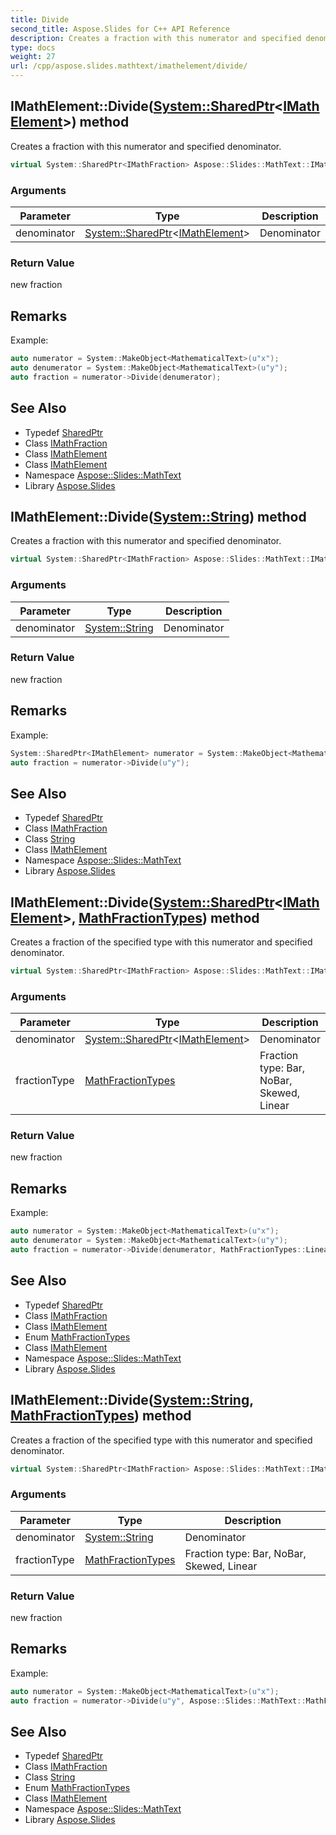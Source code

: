 ```yaml
---
title: Divide
second_title: Aspose.Slides for C++ API Reference
description: Creates a fraction with this numerator and specified denominator.
type: docs
weight: 27
url: /cpp/aspose.slides.mathtext/imathelement/divide/
---
```

## IMathElement::Divide([System::SharedPtr](../../../system/sharedptr/)\<[IMathElement](../)\>) method


Creates a fraction with this numerator and specified denominator.

```cpp
virtual System::SharedPtr<IMathFraction> Aspose::Slides::MathText::IMathElement::Divide(System::SharedPtr<IMathElement> denominator)=0
```


### Arguments

| Parameter | Type | Description |
| --- | --- | --- |
| denominator | [System::SharedPtr](../../../system/sharedptr/)\<[IMathElement](../)\> | Denominator |

### Return Value

new fraction
## Remarks



Example: 
```cpp
auto numerator = System::MakeObject<MathematicalText>(u"x");
auto denumerator = System::MakeObject<MathematicalText>(u"y");
auto fraction = numerator->Divide(denumerator);
```

## See Also

* Typedef [SharedPtr](../../../system/sharedptr/)
* Class [IMathFraction](../../imathfraction/)
* Class [IMathElement](../)
* Class [IMathElement](../)
* Namespace [Aspose::Slides::MathText](../../)
* Library [Aspose.Slides](../../../)
## IMathElement::Divide([System::String](../../../system/string/)) method


Creates a fraction with this numerator and specified denominator.

```cpp
virtual System::SharedPtr<IMathFraction> Aspose::Slides::MathText::IMathElement::Divide(System::String denominator)=0
```


### Arguments

| Parameter | Type | Description |
| --- | --- | --- |
| denominator | [System::String](../../../system/string/) | Denominator |

### Return Value

new fraction
## Remarks



Example: 
```cpp
System::SharedPtr<IMathElement> numerator = System::MakeObject<MathematicalText>(u"x");
auto fraction = numerator->Divide(u"y");
```

## See Also

* Typedef [SharedPtr](../../../system/sharedptr/)
* Class [IMathFraction](../../imathfraction/)
* Class [String](../../../system/string/)
* Class [IMathElement](../)
* Namespace [Aspose::Slides::MathText](../../)
* Library [Aspose.Slides](../../../)
## IMathElement::Divide([System::SharedPtr](../../../system/sharedptr/)\<[IMathElement](../)\>, [MathFractionTypes](../../mathfractiontypes/)) method


Creates a fraction of the specified type with this numerator and specified denominator.

```cpp
virtual System::SharedPtr<IMathFraction> Aspose::Slides::MathText::IMathElement::Divide(System::SharedPtr<IMathElement> denominator, MathFractionTypes fractionType)=0
```


### Arguments

| Parameter | Type | Description |
| --- | --- | --- |
| denominator | [System::SharedPtr](../../../system/sharedptr/)\<[IMathElement](../)\> | Denominator |
| fractionType | [MathFractionTypes](../../mathfractiontypes/) | Fraction type: Bar, NoBar, Skewed, Linear |

### Return Value

new fraction
## Remarks



Example: 
```cpp
auto numerator = System::MakeObject<MathematicalText>(u"x");
auto denumerator = System::MakeObject<MathematicalText>(u"y");
auto fraction = numerator->Divide(denumerator, MathFractionTypes::Linear);
```

## See Also

* Typedef [SharedPtr](../../../system/sharedptr/)
* Class [IMathFraction](../../imathfraction/)
* Class [IMathElement](../)
* Enum [MathFractionTypes](../../mathfractiontypes/)
* Class [IMathElement](../)
* Namespace [Aspose::Slides::MathText](../../)
* Library [Aspose.Slides](../../../)
## IMathElement::Divide([System::String](../../../system/string/), [MathFractionTypes](../../mathfractiontypes/)) method


Creates a fraction of the specified type with this numerator and specified denominator.

```cpp
virtual System::SharedPtr<IMathFraction> Aspose::Slides::MathText::IMathElement::Divide(System::String denominator, MathFractionTypes fractionType)=0
```


### Arguments

| Parameter | Type | Description |
| --- | --- | --- |
| denominator | [System::String](../../../system/string/) | Denominator |
| fractionType | [MathFractionTypes](../../mathfractiontypes/) | Fraction type: Bar, NoBar, Skewed, Linear |

### Return Value

new fraction
## Remarks



Example: 
```cpp
auto numerator = System::MakeObject<MathematicalText>(u"x");
auto fraction = numerator->Divide(u"y", Aspose::Slides::MathText::MathFractionTypes::Linear);
```

## See Also

* Typedef [SharedPtr](../../../system/sharedptr/)
* Class [IMathFraction](../../imathfraction/)
* Class [String](../../../system/string/)
* Enum [MathFractionTypes](../../mathfractiontypes/)
* Class [IMathElement](../)
* Namespace [Aspose::Slides::MathText](../../)
* Library [Aspose.Slides](../../../)
